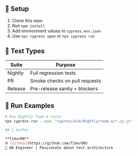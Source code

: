 
## 🔧 Setup

1. Clone this repo
2. Run `npm install`
3. Add environment values in `cypress.env.json`
4. Use `npx cypress open` or `npx cypress run`

## 🧪 Test Types

| Suite     | Purpose                         |
|-----------|----------------------------------|
| Nightly   | Full regression tests            |
| PR        | Smoke checks on pull requests    |
| Release   | Pre-release sanity + blockers    |

## 🚀 Run Examples

```bash
# Run Nightly Team A tests
npx cypress run --spec "cypress/e2e/Nightly/team-a/*.cy.js"

## 👤 Author

**TimurDN**  
🌐 [GitHub](https://github.com/TimurDN)  
💼 QA Engineer | Passionate about test architecture

